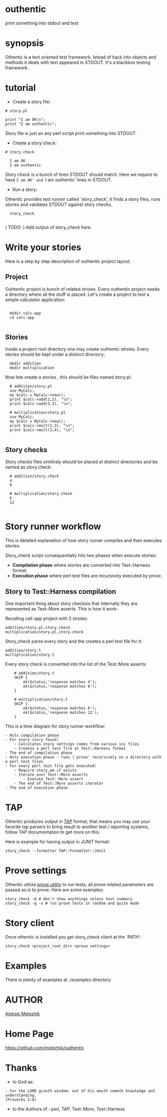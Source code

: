 # outhentic

print something into stdout and test

# synopsis
Othentic is a text oriented test framework. Istead of hack into objects and methods it deals with text appeared in STDOUT. It's a blackbox testing framework.

# tutorial

- Create a story file:

```
# story.pl

print "I am OK\n";
print "I am outhentic";

```

Story file is just an any perl script print something into STDOUT.

- Create a story check:

```
# story.check

  I am OK
  I am outhentic

```
Story check is a bunch of lines STDOUT should match. Here we require to have `I am OK' and `I am outhentic' lines in STDOUT. 

- Run a story:

Othentic provides test runner called `story_check', it finds a story files, runs stories and validates STDOUT against story checks.

```
  story_check
  
```

( TODO: ) Add output of story_check here.


# Write your stories

Here is a step by step description of outhentic project layout.

## Project

Ouhtentic project is bunch of related stroies. Every outhentic project needs a directory where all the stuff is placed. Let's create a project to test a simple calculator application:

```

  mkdir calc-app
  cd calc-app
  
```

## Stories

Inside a project root directory one may create outhentic stroies. Every stories should be kept under a distinct directory:

```
  mkdir addition
  mkdir multiplication
```
Now lets create a stories , this should be files named story.pl:

```
  # addition/story.pl
  use MyCalc;
  my $calc = MyCalc->new();
  print $calc->add(2,2), "\n";
  print $calc->add(3,3), "\n";

  # multiplication/story.pl
  use MyCalc;
  my $calc = MyCalc->new();
  print $calc->mult(2,3), "\n";
  print $calc->mult(3,4), "\n";
  
```

## Story checks

Story checks files similiraly should be placed at distinct directories and be named as story.check:


```
  # addition/story.check
  4
  6
  
  # multiplication/story.check
  6
  12  
  
```


# Story runner workflow

This is detailed explanation of how story runner compiles and then executes stories.

Story_check script consequentially hits two phases when execute stories:

- **Compilation phase** where stories are converted into Test::Harness format.
- **Execution phase** where perl test files are recursively executed by prove.

## Story to Test::Harness compilation

One important thing about story checksis that internally they are represented as Test::More asserts. This is how it work: 

Recalling call-app project with 2 stroies:

    addition/story.pl,story.check
    multiplication/story.pl,story.check

Story_check parse every story and the creates a perl test file for it:

    addition/story.t
    multiplication/story.t

Every story check is converted into the list of the Test::More asserts:

```
    # addition/story.t
    SKIP {
        ok($status,'response matches 4'); 
        ok($status,'response matches 6');
    }

    # multiplication/story.t
    SKIP {
        ok($status,'response matches 6'); 
        ok($status,'response matches 12');
    }

```    
     
This is a time diagram for story runner workflow:

    - Hits compilation phase
    - For every story found:
        - Calculates story settings comes from various ini files
        - Creates a perl test file at Test::Harness format
    - The end of compilation phase
    - Hits execution phase - runs \`prove' recursively on a directory with a perl test files
    - For every perl test file gets executed:
        - Require story.pm if exists
        - Iterate over Test::More asserts
            - Execute Test::More assert
        - The end of Test::More asserts iterator
    - The end of execution phase
    

# TAP

Othentic produces output in [TAP](https://testanything.org/) format, that means you may use your favorite tap parsers to bring result to
another test / reporting systems, follow TAP documentation to get more on this. 

Here is example for having output in JUNIT format:

    story_check --formatter TAP::Formatter::JUnit

# Prove settings

Othentic utilize [prove utility](http://search.cpan.org/perldoc?prove) to run tests, all prove related parameters are passed as is to prove. Here are some examples:

    story_check -Q # don't show anythings unless test summary
    story_check -q -s # run prove tests in random and quite mode


# Story client

Once othentic is installed you get story_check client at the \`PATH':

    story_check <project_root_dir> <prove settings>

# Examples

There is plenty of examples at ./examples directory

# AUTHOR

[Aleksei Melezhik](mailto:melezhik@gmail.com)

# Home Page

https://github.com/melezhik/outhentic


# Thanks

- to God as:
```
- For the LORD giveth wisdom: out of his mouth cometh knowledge and understanding.
(Proverbs 2:6)
```
- to the Authors of : perl, TAP, Test::More, Test::Harness

